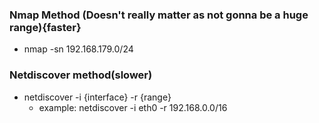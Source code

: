 ### Nmap Method (Doesn't really matter as not gonna be a huge range){faster}
- nmap -sn 192.168.179.0/24

### Netdiscover method(slower)
- netdiscover -i {interface} -r {range}
	- example: netdiscover -i eth0 -r 192.168.0.0/16

